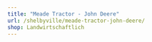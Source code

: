 ```yaml
---
title: "Meade Tractor - John Deere"
url: /shelbyville/meade-tractor-john-deere/
shop: Landwirtschaftlich
---
```

